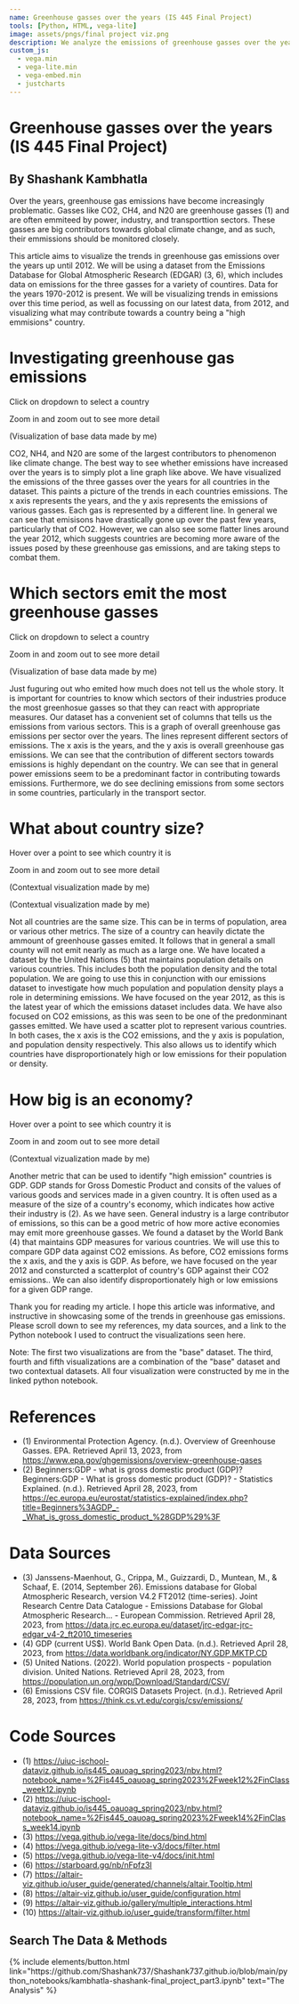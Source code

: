```yaml
---
name: Greenhouse gasses over the years (IS 445 Final Project)
tools: [Python, HTML, vega-lite]
image: assets/pngs/final project viz.png
description: We analyze the emissions of greenhouse gasses over the years up to 2012 to see how our emmissions are trending. We investigate what are indicators of a high emission country.
custom_js:
  - vega.min
  - vega-lite.min
  - vega-embed.min
  - justcharts
---
```


# Greenhouse gasses over the years (IS 445 Final Project)
## By Shashank Kambhatla

Over the years, greenhouse gas emissions have become increasingly problematic. Gasses like CO2, CH4, and N20 are greenhouse gasses (1) and are often emmiteed by power, industry, and transporttion sectors. These gasses are big contributors towards global climate change, and as such, their emmissions should be monitored closely. 

This article aims to visualize the trends in greenhouse gas emissions over the years up until 2012. We will be using a dataset from the Emissions Database for Global Atmospheric Research (EDGAR) (3, 6), which includes data on emissions for the three gasses for a variety of countires. Data for the years 1970-2012 is present. We will be visualizing trends in emissions over this time period, as well as focussing on our latest data, from 2012, and visualizing what may contribute towards a country being a "high emmisions" country.

# Investigating greenhouse gas emissions
Click on dropdown to select a country

Zoom in and zoom out to see more detail

(Visualization of base data made by me)

<vegachart schema-url="{{ site.baseurl }}/assets/json/mychart10.json" style="width: 100%"></vegachart>


CO2, NH4, and N20 are some of the largest contributors to phenomenon like climate change. The best way to see whether emissions have increased over the years is to simply plot a line graph like above. We have visualized the emissions of the three gasses over the years for all countries in the dataset. This paints a picture of the trends in each countries emissions. The x axis represents the years, and the y axis represents the emissions of various gasses. Each gas is represented by a different line. In general we can see that emisisons have drastically gone up over the past few years, particularly that of CO2. However, we can also see some flatter lines around the year 2012, which suggests countries are becoming more aware of the issues posed by these greenhouse gas emissions, and are taking steps to combat them.

# Which sectors emit the most greenhouse gasses
Click on dropdown to select a country

Zoom in and zoom out to see more detail

(Visualization of base data made by me)

<vegachart schema-url="{{ site.baseurl }}/assets/json/mychart11.json" style="width: 100%"></vegachart>


Just fuguring out who emited how much does not tell us the whole story. It is important for countries to know which sectors of their industries produce the most greenhosue gasses so that they can react with appropriate measures. Our dataset has a convenient set of columns that tells us the emissions from various sectors. This is a graph of overall greenhouse gas emissions per sector over the years. The lines represent different sectors of emissions. The x axis is the years, and the y axis is overall greenhouse gas emissions. We can see that the contribution of different sectors towards emissions is highly dependant on the country. We can see that in general power emissions seem to be a predominant factor in contributing towards emissions. Furthermore, we do see declining emissions from some sectors in some countries, particularly in the transport sector. 

# What about country size?
Hover over a point to see which country it is

Zoom in and zoom out to see more detail

(Contextual visualization made by me)

<vegachart schema-url="{{ site.baseurl }}/assets/json/mychart12.json" style="width: 100%"></vegachart>

(Contextual visualization made by me)

<vegachart schema-url="{{ site.baseurl }}/assets/json/mychart14.json" style="width: 100%"></vegachart>


Not all countries are the same size. This can be in terms of population, area or various other metrics. The size of a country can heavily dictate the ammount of greenhouse gasses emited. It follows that in general a small county will not emit nearly as much as a large one. We have located a dataset by the United Nations (5) that maintains population details on various countries. This includes both the population density and the total population. We are going to use this in conjunction with our emissions dataset to investigate how much population and population density plays a role in determining emissions. We have focused on the year 2012, as this is the latest year of which the emissions dataset includes data. We have also focused on CO2 emissions, as this was seen to be one of the predonminant gasses emitted. We have used a scatter plot to represent various countries. In both cases, the x axis is the CO2 emissions, and the y axis is population, and population density respectively. This also allows us to identify which countries have disproportionately high or low emissions for their population or density.

# How big is an economy?

Hover over a point to see which country it is

Zoom in and zoom out to see more detail

(Contextual vizualization made by me)

<vegachart schema-url="{{ site.baseurl }}/assets/json/mychart13.json" style="width: 100%"></vegachart>


Another metric that can be used to identify "high emission" countries is GDP. GDP stands for Gross Domestic Product and consits of the values of various goods and services made in a given country. It is often used as a measure of the size of a country's economy, which indicates how active their industry is (2). As we have seen. General industry is a large contributor of emissions, so this can be a good metric of how more active economies may emit more greenhouse gasses. We found a dataset by the World Bank (4) that maintains GDP measures for various countries. We will use this to compare GDP data against CO2 emissions. As before, CO2 emissions forms the x axis, and the y axis is GDP. As before, we have focused on the year 2012 and consturcted a scatterplot of country's GDP against their CO2 emissions.. We can also identify disproportionately high or low emissions for a given GDP range.

Thank you for reading my article. I hope this article was informative, and instructive in showcasing some of the trends in greenhouse gas emissions. Please scroll down to see my references, my data sources, and a link to the Python notebook I used to contruct the visualizations seen here.

Note: The first two visualizations are from the "base" dataset. The third, fourth and fifth visualizations are a combination of the "base" dataset and two contextual datasets. All four visualization were constructed by me in the linked python notebook.

# References

- (1) Environmental Protection Agency. (n.d.). Overview of Greenhouse Gasses. EPA. Retrieved April 13, 2023, from <https://www.epa.gov/ghgemissions/overview-greenhouse-gases>
- (2) Beginners:GDP - what is gross domestic product (GDP)? Beginners:GDP - What is gross domestic product (GDP)? - Statistics Explained. (n.d.). Retrieved April 28, 2023, from <https://ec.europa.eu/eurostat/statistics-explained/index.php?title=Beginners%3AGDP_-_What_is_gross_domestic_product_%28GDP%29%3F> 

# Data Sources

- (3) Janssens-Maenhout, G., Crippa, M., Guizzardi, D., Muntean, M., &amp; Schaaf, E. (2014, September 26). Emissions database for Global Atmospheric Research, version V4.2 FT2012 (time-series). Joint Research Centre Data Catalogue - Emissions Database for Global Atmospheric Research... - European Commission. Retrieved April 28, 2023, from <https://data.jrc.ec.europa.eu/dataset/jrc-edgar-jrc-edgar_v4-2_ft2010_timeseries> 
- (4) GDP (current US$). World Bank Open Data. (n.d.). Retrieved April 28, 2023, from <https://data.worldbank.org/indicator/NY.GDP.MKTP.CD> 
- (5) United Nations. (2022). World population prospects - population division. United Nations. Retrieved April 28, 2023, from <https://population.un.org/wpp/Download/Standard/CSV/> 
- (6) Emissions CSV file. CORGIS Datasets Project. (n.d.). Retrieved April 28, 2023, from <https://think.cs.vt.edu/corgis/csv/emissions/> 

# Code Sources

- (1) <https://uiuc-ischool-dataviz.github.io/is445_oauoag_spring2023/nbv.html?notebook_name=%2Fis445_oauoag_spring2023%2Fweek12%2FinClass_week12.ipynb>
- (2) <https://uiuc-ischool-dataviz.github.io/is445_oauoag_spring2023/nbv.html?notebook_name=%2Fis445_oauoag_spring2023%2Fweek14%2FinClass_week14.ipynb>
- (3) <https://vega.github.io/vega-lite/docs/bind.html>
- (4) <https://vega.github.io/vega-lite-v3/docs/filter.html>
- (5) <https://vega.github.io/vega-lite-v4/docs/init.html>
- (6) <https://starboard.gg/nb/nFpfz3I>
- (7) <https://altair-viz.github.io/user_guide/generated/channels/altair.Tooltip.html>
- (8) <https://altair-viz.github.io/user_guide/configuration.html>
- (9) <https://altair-viz.github.io/gallery/multiple_interactions.html>
- (10) <https://altair-viz.github.io/user_guide/transform/filter.html>

## Search The Data & Methods

<!-- these are written in a combo of html and liquid --> 

<div class="right">
{% include elements/button.html link="https://github.com/Shashank737/Shashank737.github.io/blob/main/python_notebooks/kambhatla-shashank-final_project_part3.ipynb" text="The Analysis" %}
</div>

